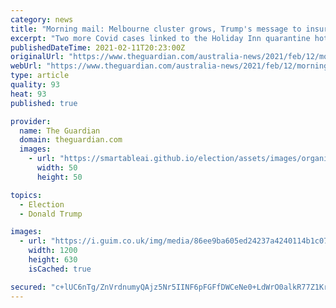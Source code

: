 ```yaml
---
category: news
title: "Morning mail: Melbourne cluster grows, Trump's message to insurrectionists, Crown resignations"
excerpt: "Two more Covid cases linked to the Holiday Inn quarantine hotel. Plus: simple strategies to cope with bluebottles"
publishedDateTime: 2021-02-11T20:23:00Z
originalUrl: "https://www.theguardian.com/australia-news/2021/feb/12/morning-mail-melbourne-cluster-grows-trumps-message-to-insurrectionists-crown-resignations"
webUrl: "https://www.theguardian.com/australia-news/2021/feb/12/morning-mail-melbourne-cluster-grows-trumps-message-to-insurrectionists-crown-resignations"
type: article
quality: 93
heat: 93
published: true

provider:
  name: The Guardian
  domain: theguardian.com
  images:
    - url: "https://smartableai.github.io/election/assets/images/organizations/theguardian.com-50x50.jpg"
      width: 50
      height: 50

topics:
  - Election
  - Donald Trump

images:
  - url: "https://i.guim.co.uk/img/media/86ee9ba605ed24237a4240114b1c07ca658de675/0_16_5000_3002/master/5000.jpg?width=1200&height=630&quality=85&auto=format&fit=crop&overlay-align=bottom%2Cleft&overlay-width=100p&overlay-base64=L2ltZy9zdGF0aWMvb3ZlcmxheXMvdGctZGVmYXVsdC5wbmc&enable=upscale&s=8bb20fc08e05a5fb94a1856adfffad43"
    width: 1200
    height: 630
    isCached: true

secured: "c+lUC6nTg/ZnVrdnumyQAjz5Nr5IINF6pFGFfDWCeNe0+LdWrO0alkR77Z1KrPDdBEUC1kpGQslarVZqeVp9pyM8dTci6fvuP6kmFKHGcCfcleXwK17DU032T2WKSc/XadKb3SeL8ZI+FVm2nJUCQXkEMDk+eU8Q9x/0PxdnjjXi8VUwpuEYiUqwzqNcrB4hTr0YDrhqn8zGgv6Z9XqelOnQfeb/Npv6jIC5qnFG79uh5kSPSXimKUGGPBA8ViD/TDR7W2MDmm8mE1WdbTvRpuahdRfIa3pKTXJYYJCFoxQfL/zj7KN012bJlt4eWNCHZpHyPl8Db+4uN7GbxZV3rr8du7LVHEg7yRMjznAB2jk=;cdDnUwx38Hwg5f6BZzjVFQ=="
---
```



